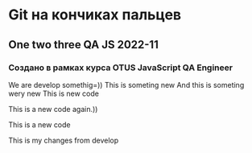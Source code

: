 # Git на кончиках пальцев
## One two three QA JS 2022-11
### Создано в рамках курса OTUS JavaScript QA Engineer

We are develop somethig=))
This is someting new
And this is someting wery new
This is new code

This is a new code again.))

This is a new code

This is my changes from develop
